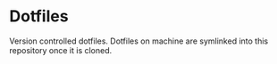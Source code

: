 # Dotfiles

Version controlled dotfiles. Dotfiles on machine are symlinked into this repository once it is cloned.